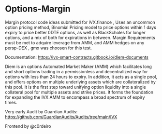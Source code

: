 # Options-Margin

Margin protocol code ideas submitted for IVX.finance ,
Uses an uncommon option pricing method, Binomial Pricing model to price options within 1 days expiry to price better 0DTE options, as well as BlackScholes for longer options, and a mix of both for expirations in between.
Margin Requirements must be met to adquire leverage from AMM, and AMM hedges on any persp-DEX , gmx was choosen for this test.

Documentation: https://ivx-smart-contracts.gitbook.io/diem-documents

Diem is an options Automated Market Maker (AMM) which facilitates long and short options trading in a permissionless and decentralized way for options with less than 24 hours to expiry. In addition, it acts as a single pool, and offers options on multiple underlying assets which are collateralized by this pool. It is the first step toward unifying option liquidity into a single collateral pool for multiple assets and strike prices. It forms the foundation for expanding the IVX AMM to encompass a broad spectrum of expiry times.

Very early Audit by Guardian Audits: https://github.com/GuardianAudits/Audits/tree/main/IVX

Frontend by @c0rdeiro
